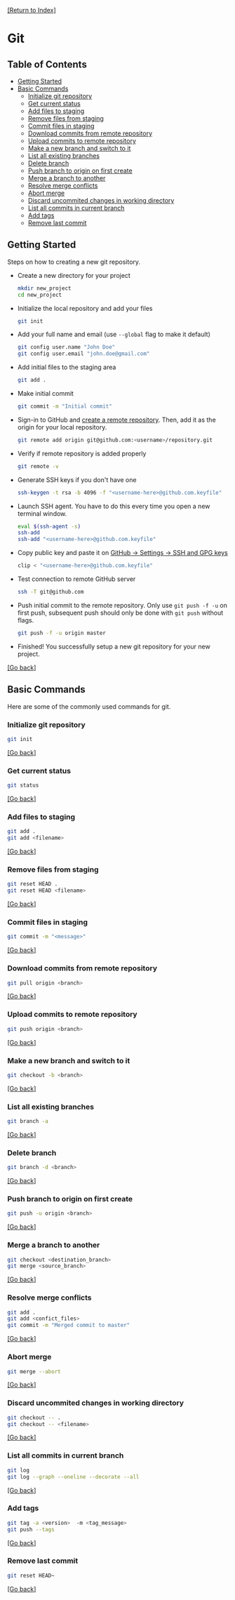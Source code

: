 [[Return to Index]](../README.md)

# Git

## Table of Contents
- [Getting Started](#getting-started)
- [Basic Commands](#basic-commands)
  - [Initialize git repository](#initialize-git-repository)
  - [Get current status](#get-current-status)
  - [Add files to staging](#add-files-to-staging)
  - [Remove files from staging](#remove-files-from-staging)
  - [Commit files in staging](#commit-files-in-staging)
  - [Download commits from remote repository](#download-commits-from-remote-repository)
  - [Upload commits to remote repository](#upload-commits-to-remote-repository)
  - [Make a new branch and switch to it](#make-a-new-branch-and-switch-to-it)
  - [List all existing branches](#list-all-existing-branches)
  - [Delete branch](#delete-branch)
  - [Push branch to origin on first create](#push-branch-to-origin-on-first-create)
  - [Merge a branch to another](#merge-a-branch-to-another)
  - [Resolve merge conflicts](#resolve-merge-conflicts)
  - [Abort merge](#abort-merge)
  - [Discard uncommited changes in working directory](#discard-uncommited-changes-in-working-directory)
  - [List all commits in current branch](#list-all-commits-in-current-branch)
  - [Add tags](#add-tags)
  - [Remove last commit](#remove-last-commit)


## Getting Started
Steps on how to creating a new git repository.

- Create a new directory for your project
    ```bash
    mkdir new_project
    cd new_project
    ```
- Initialize the local repository and add your files
    ```bash
    git init
    ```
- Add your full name and email (use `--global` flag to make it default)
    ```bash
    git config user.name "John Doe"
    git config user.email "john.doe@gmail.com"
    ```
- Add initial files to the staging area
    ```bash
    git add .
    ```
- Make initial commit
    ```bash
    git commit -m "Initial commit"
    ```
- Sign-in to GitHub and [create a remote repository](https://github.com/new). Then, add it as the origin for your local repository.
    ```bash
    git remote add origin git@github.com:<username>/repository.git
    ```
- Verify if remote repository is added properly
    ```bash
    git remote -v 
    ```
- Generate SSH keys if you don't have one
    ```bash
    ssh-keygen -t rsa -b 4096 -f "<username-here>@github.com.keyfile"
    ```
- Launch SSH agent. You have to do this every time you open a new terminal window.
    ```bash
    eval $(ssh-agent -s)
    ssh-add
    ssh-add "<username-here>@github.com.keyfile"
    ```
- Copy public key and paste it on [GitHub -> Settings -> SSH and GPG keys](https://github.com/settings/keys)
    ```bash
    clip < "<username-here>@github.com.keyfile"
    ```
- Test connection to remote GitHub server
    ```bash
    ssh -T git@github.com
    ```
- Push initial commit to the remote repository. Only use `git push -f -u` on first push, subsequent push should only be done with `git push` without flags.
    ```bash
    git push -f -u origin master
    ```
- Finished! You successfully setup a new git repository for your new project.

[[Go back]](#table-of-contents)

## Basic Commands
Here are some of the commonly used commands for git.

### Initialize git repository
```bash
git init
```
[[Go back]](#table-of-contents)
### Get current status
```bash
git status
```
[[Go back]](#table-of-contents)
### Add files to staging
```bash
git add .
git add <filename>
```
[[Go back]](#table-of-contents)
### Remove files from staging
```bash
git reset HEAD .
git reset HEAD <filename>
```
[[Go back]](#table-of-contents)
### Commit files in staging
```bash
git commit -m "<message>"
```
[[Go back]](#table-of-contents)
### Download commits from remote repository
```bash
git pull origin <branch>
```
[[Go back]](#table-of-contents)
### Upload commits to remote repository
```bash
git push origin <branch>
```
[[Go back]](#table-of-contents)
### Make a new branch and switch to it
```bash
git checkout -b <branch>
```
[[Go back]](#table-of-contents)
### List all existing branches
```bash
git branch -a
```
[[Go back]](#table-of-contents)
### Delete branch
```bash
git branch -d <branch>
```
[[Go back]](#table-of-contents)
### Push branch to origin on first create
```bash
git push -u origin <branch>
```
[[Go back]](#table-of-contents)
### Merge a branch to another
```bash
git checkout <destination_branch>
git merge <source_branch>
```
[[Go back]](#table-of-contents)
### Resolve merge conflicts
```bash
git add .
git add <confict_files>
git commit -m "Merged commit to master"
```
[[Go back]](#table-of-contents)
### Abort merge
```bash
git merge --abort
```
[[Go back]](#table-of-contents)
###  Discard uncommited changes in working directory
```bash
git checkout -- .
git checkout -- <filename>
```
[[Go back]](#table-of-contents)
### List all commits in current branch
```bash
git log
git log --graph --oneline --decorate --all
```
[[Go back]](#table-of-contents)
### Add tags 
```bash
git tag -a <version>  -m <tag_message>
git push --tags
```
[[Go back]](#table-of-contents)
### Remove last commit
```bash
git reset HEAD~
```
[[Go back]](#table-of-contents)